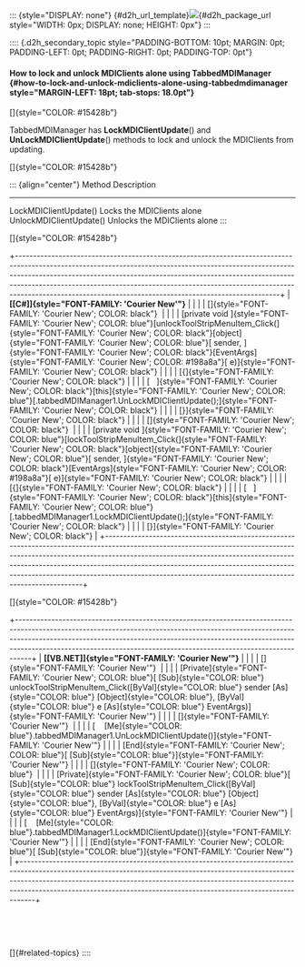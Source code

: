 ::: {style="DISPLAY: none"}
[](ms-xhelp:///?Id=d2h_url_template){#d2h_url_template}![](!package_url!){#d2h_package_url style="WIDTH: 0px; DISPLAY: none; HEIGHT: 0px"}
:::

:::: {.d2h_secondary_topic style="PADDING-BOTTOM: 10pt; MARGIN: 0pt; PADDING-LEFT: 0pt; PADDING-RIGHT: 0pt; PADDING-TOP: 0pt"}
#### How to lock and unlock MDIClients alone using TabbedMDIManager {#how-to-lock-and-unlock-mdiclients-alone-using-tabbedmdimanager style="MARGIN-LEFT: 18pt; tab-stops: 18.0pt"}

[]{style="COLOR: #15428b"} 

TabbedMDIManager has **LockMDIClientUpdate**() and **UnLockMDIClientUpdate**() methods to lock and unlock the MDIClients from updating.

[]{style="COLOR: #15428b"} 

::: {align="center"}
  Method                    Description
  ------------------------- ------------------------------
  LockMDIClientUpdate()     Locks the MDIClients alone
  UnlockMDIClientUpdate()   Unlocks the MDIClients alone
:::

[]{style="COLOR: #15428b"} 

+------------------------------------------------------------------------------------------------------------------------------------------------------------------------------------------------------------------------------------------------------------------------------------------------------------------------------------------------------------------------------------------------+
| **[\[C#\]]{style="FONT-FAMILY: 'Courier New'"}**                                                                                                                                                                                                                                                                                                                                               |
|                                                                                                                                                                                                                                                                                                                                                                                                |
| []{style="FONT-FAMILY: 'Courier New'; COLOR: black"}                                                                                                                                                                                                                                                                                                                                           |
|                                                                                                                                                                                                                                                                                                                                                                                                |
| [private void ]{style="FONT-FAMILY: 'Courier New'; COLOR: blue"}[unlockToolStripMenuItem_Click(]{style="FONT-FAMILY: 'Courier New'; COLOR: black"}[object]{style="FONT-FAMILY: 'Courier New'; COLOR: blue"}[ sender, ]{style="FONT-FAMILY: 'Courier New'; COLOR: black"}[EventArgs]{style="FONT-FAMILY: 'Courier New'; COLOR: #198a8a"}[ e)]{style="FONT-FAMILY: 'Courier New'; COLOR: black"} |
|                                                                                                                                                                                                                                                                                                                                                                                                |
| [{]{style="FONT-FAMILY: 'Courier New'; COLOR: black"}                                                                                                                                                                                                                                                                                                                                          |
|                                                                                                                                                                                                                                                                                                                                                                                                |
| [   ]{style="FONT-FAMILY: 'Courier New'; COLOR: black"}[this]{style="FONT-FAMILY: 'Courier New'; COLOR: blue"}[.tabbedMDIManager1.UnLockMDIClientUpdate();]{style="FONT-FAMILY: 'Courier New'; COLOR: black"}                                                                                                                                                                                  |
|                                                                                                                                                                                                                                                                                                                                                                                                |
| [}]{style="FONT-FAMILY: 'Courier New'; COLOR: black"}                                                                                                                                                                                                                                                                                                                                          |
|                                                                                                                                                                                                                                                                                                                                                                                                |
| []{style="FONT-FAMILY: 'Courier New'; COLOR: black"}                                                                                                                                                                                                                                                                                                                                           |
|                                                                                                                                                                                                                                                                                                                                                                                                |
| [private void ]{style="FONT-FAMILY: 'Courier New'; COLOR: blue"}[lockToolStripMenuItem_Click(]{style="FONT-FAMILY: 'Courier New'; COLOR: black"}[object]{style="FONT-FAMILY: 'Courier New'; COLOR: blue"}[ sender, ]{style="FONT-FAMILY: 'Courier New'; COLOR: black"}[EventArgs]{style="FONT-FAMILY: 'Courier New'; COLOR: #198a8a"}[ e)]{style="FONT-FAMILY: 'Courier New'; COLOR: black"}   |
|                                                                                                                                                                                                                                                                                                                                                                                                |
| [{]{style="FONT-FAMILY: 'Courier New'; COLOR: black"}                                                                                                                                                                                                                                                                                                                                          |
|                                                                                                                                                                                                                                                                                                                                                                                                |
| [   ]{style="FONT-FAMILY: 'Courier New'; COLOR: black"}[this]{style="FONT-FAMILY: 'Courier New'; COLOR: blue"}[.tabbedMDIManager1.LockMDIClientUpdate();]{style="FONT-FAMILY: 'Courier New'; COLOR: black"}                                                                                                                                                                                    |
|                                                                                                                                                                                                                                                                                                                                                                                                |
| [}]{style="FONT-FAMILY: 'Courier New'; COLOR: black"}                                                                                                                                                                                                                                                                                                                                          |
+------------------------------------------------------------------------------------------------------------------------------------------------------------------------------------------------------------------------------------------------------------------------------------------------------------------------------------------------------------------------------------------------+

[]{style="COLOR: #15428b"} 

+----------------------------------------------------------------------------------------------------------------------------------------------------------------------------------------------------------------------------------------------------------------------------------------------------------------------------+
| **[\[VB.NET\]]{style="FONT-FAMILY: 'Courier New'"}**                                                                                                                                                                                                                                                                       |
|                                                                                                                                                                                                                                                                                                                            |
| []{style="FONT-FAMILY: 'Courier New'"}                                                                                                                                                                                                                                                                                     |
|                                                                                                                                                                                                                                                                                                                            |
| [Private]{style="FONT-FAMILY: 'Courier New'; COLOR: blue"}[ [Sub]{style="COLOR: blue"} unlockToolStripMenuItem_Click([ByVal]{style="COLOR: blue"} sender [As]{style="COLOR: blue"} [Object]{style="COLOR: blue"}, [ByVal]{style="COLOR: blue"} e [As]{style="COLOR: blue"} EventArgs)]{style="FONT-FAMILY: 'Courier New'"} |
|                                                                                                                                                                                                                                                                                                                            |
| []{style="FONT-FAMILY: 'Courier New'"}                                                                                                                                                                                                                                                                                     |
|                                                                                                                                                                                                                                                                                                                            |
| [    [Me]{style="COLOR: blue"}.tabbedMDIManager1.UnLockMDIClientUpdate()]{style="FONT-FAMILY: 'Courier New'"}                                                                                                                                                                                                              |
|                                                                                                                                                                                                                                                                                                                            |
| [End]{style="FONT-FAMILY: 'Courier New'; COLOR: blue"}[ [Sub]{style="COLOR: blue"}]{style="FONT-FAMILY: 'Courier New'"}                                                                                                                                                                                                    |
|                                                                                                                                                                                                                                                                                                                            |
| []{style="FONT-FAMILY: 'Courier New'; COLOR: blue"}                                                                                                                                                                                                                                                                        |
|                                                                                                                                                                                                                                                                                                                            |
| [Private]{style="FONT-FAMILY: 'Courier New'; COLOR: blue"}[ [Sub]{style="COLOR: blue"} lockToolStripMenuItem_Click([ByVal]{style="COLOR: blue"} sender [As]{style="COLOR: blue"} [Object]{style="COLOR: blue"}, [ByVal]{style="COLOR: blue"} e [As]{style="COLOR: blue"} EventArgs)]{style="FONT-FAMILY: 'Courier New'"}   |
|                                                                                                                                                                                                                                                                                                                            |
| [    [Me]{style="COLOR: blue"}.tabbedMDIManager1.LockMDIClientUpdate()]{style="FONT-FAMILY: 'Courier New'"}                                                                                                                                                                                                                |
|                                                                                                                                                                                                                                                                                                                            |
| [End]{style="FONT-FAMILY: 'Courier New'; COLOR: blue"}[ [Sub]{style="COLOR: blue"}]{style="FONT-FAMILY: 'Courier New'"}                                                                                                                                                                                                    |
+----------------------------------------------------------------------------------------------------------------------------------------------------------------------------------------------------------------------------------------------------------------------------------------------------------------------------+

 

 

[]{#related-topics}
::::
